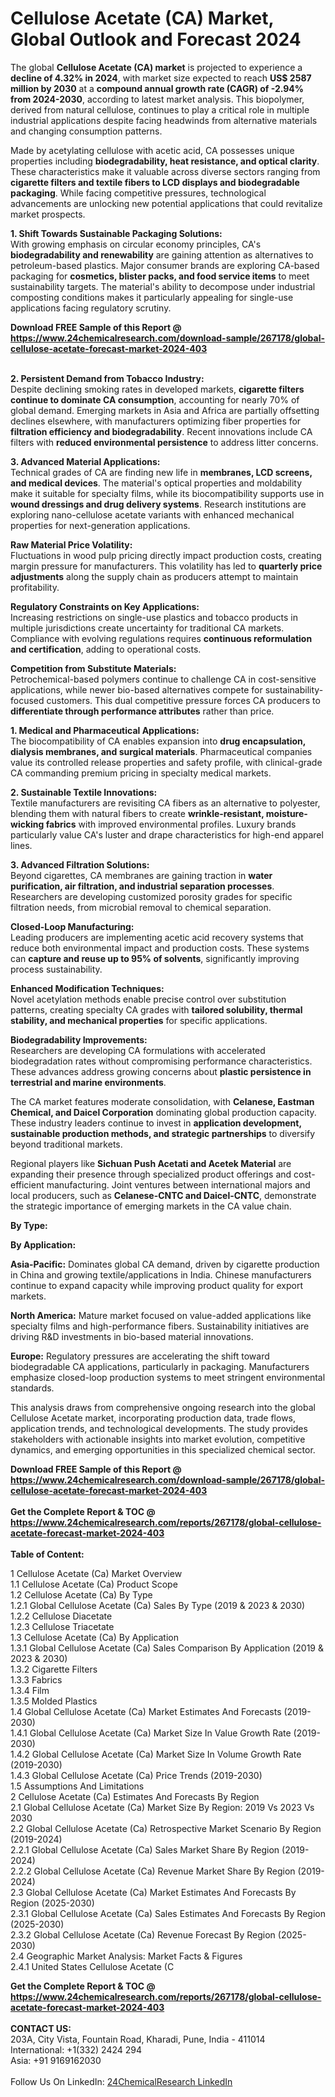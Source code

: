 <h1>Cellulose Acetate (CA) Market, Global Outlook and Forecast 2024</h1><p>The global <strong>Cellulose Acetate (CA) market</strong> is projected to experience a <strong>decline of 4.32% in 2024</strong>, with market size expected to reach <strong>US$ 2587 million by 2030</strong> at a <strong>compound annual growth rate (CAGR) of -2.94% from 2024-2030</strong>, according to latest market analysis. This biopolymer, derived from natural cellulose, continues to play a critical role in multiple industrial applications despite facing headwinds from alternative materials and changing consumption patterns.</p><p>Made by acetylating cellulose with acetic acid, CA possesses unique properties including <strong>biodegradability, heat resistance, and optical clarity</strong>. These characteristics make it valuable across diverse sectors ranging from <strong>cigarette filters and textile fibers to LCD displays and biodegradable packaging</strong>. While facing competitive pressures, technological advancements are unlocking new potential applications that could revitalize market prospects.</p><p><strong>1. Shift Towards Sustainable Packaging Solutions:</strong><br>
With growing emphasis on circular economy principles, CA's <strong>biodegradability and renewability</strong> are gaining attention as alternatives to petroleum-based plastics. Major consumer brands are exploring CA-based packaging for <strong>cosmetics, blister packs, and food service items</strong> to meet sustainability targets. The material's ability to decompose under industrial composting conditions makes it particularly appealing for single-use applications facing regulatory scrutiny.</p><div><b>Download FREE Sample of this Report @ 
            <a href="https://www.24chemicalresearch.com/download-sample/267178/global-cellulose-acetate-forecast-market-2024-403">
            https://www.24chemicalresearch.com/download-sample/267178/global-cellulose-acetate-forecast-market-2024-403</a></b></div><br><p><strong>2. Persistent Demand from Tobacco Industry:</strong><br>
Despite declining smoking rates in developed markets, <strong>cigarette filters continue to dominate CA consumption</strong>, accounting for nearly 70% of global demand. Emerging markets in Asia and Africa are partially offsetting declines elsewhere, with manufacturers optimizing fiber properties for <strong>filtration efficiency and biodegradability</strong>. Recent innovations include CA filters with <strong>reduced environmental persistence</strong> to address litter concerns.</p><p><strong>3. Advanced Material Applications:</strong><br>
Technical grades of CA are finding new life in <strong>membranes, LCD screens, and medical devices</strong>. The material's optical properties and moldability make it suitable for specialty films, while its biocompatibility supports use in <strong>wound dressings and drug delivery systems</strong>. Research institutions are exploring nano-cellulose acetate variants with enhanced mechanical properties for next-generation applications.</p><p><strong>Raw Material Price Volatility:</strong><br>
    Fluctuations in wood pulp pricing directly impact production costs, creating margin pressure for manufacturers. This volatility has led to <strong>quarterly price adjustments</strong> along the supply chain as producers attempt to maintain profitability.</p><p><strong>Regulatory Constraints on Key Applications:</strong><br>
    Increasing restrictions on single-use plastics and tobacco products in multiple jurisdictions create uncertainty for traditional CA markets. Compliance with evolving regulations requires <strong>continuous reformulation and certification</strong>, adding to operational costs.</p><p><strong>Competition from Substitute Materials:</strong><br>
    Petrochemical-based polymers continue to challenge CA in cost-sensitive applications, while newer bio-based alternatives compete for sustainability-focused customers. This dual competitive pressure forces CA producers to <strong>differentiate through performance attributes</strong> rather than price.</p><p><strong>1. Medical and Pharmaceutical Applications:</strong><br>
The biocompatibility of CA enables expansion into <strong>drug encapsulation, dialysis membranes, and surgical materials</strong>. Pharmaceutical companies value its controlled release properties and safety profile, with clinical-grade CA commanding premium pricing in specialty medical markets.</p><p><strong>2. Sustainable Textile Innovations:</strong><br>
Textile manufacturers are revisiting CA fibers as an alternative to polyester, blending them with natural fibers to create <strong>wrinkle-resistant, moisture-wicking fabrics</strong> with improved environmental profiles. Luxury brands particularly value CA's luster and drape characteristics for high-end apparel lines.</p><p><strong>3. Advanced Filtration Solutions:</strong><br>
Beyond cigarettes, CA membranes are gaining traction in <strong>water purification, air filtration, and industrial separation processes</strong>. Researchers are developing customized porosity grades for specific filtration needs, from microbial removal to chemical separation.</p><p><strong>Closed-Loop Manufacturing:</strong><br>
    Leading producers are implementing acetic acid recovery systems that reduce both environmental impact and production costs. These systems can <strong>capture and reuse up to 95% of solvents</strong>, significantly improving process sustainability.</p><p><strong>Enhanced Modification Techniques:</strong><br>
    Novel acetylation methods enable precise control over substitution patterns, creating specialty CA grades with <strong>tailored solubility, thermal stability, and mechanical properties</strong> for specific applications.</p><p><strong>Biodegradability Improvements:</strong><br>
    Researchers are developing CA formulations with accelerated biodegradation rates without compromising performance characteristics. These advances address growing concerns about <strong>plastic persistence in terrestrial and marine environments</strong>.</p><p>The CA market features moderate consolidation, with <strong>Celanese, Eastman Chemical, and Daicel Corporation</strong> dominating global production capacity. These industry leaders continue to invest in <strong>application development, sustainable production methods, and strategic partnerships</strong> to diversify beyond traditional markets.</p><p>Regional players like <strong>Sichuan Push Acetati and Acetek Material</strong> are expanding their presence through specialized product offerings and cost-efficient manufacturing. Joint ventures between international majors and local producers, such as <strong>Celanese-CNTC and Daicel-CNTC</strong>, demonstrate the strategic importance of emerging markets in the CA value chain.</p><p><strong>By Type:</strong></p><p><strong>By Application:</strong></p><p><strong>Asia-Pacific:</strong> Dominates global CA demand, driven by cigarette production in China and growing textile/applications in India. Chinese manufacturers continue to expand capacity while improving product quality for export markets.</p><p><strong>North America:</strong> Mature market focused on value-added applications like specialty films and high-performance fibers. Sustainability initiatives are driving R&amp;D investments in bio-based material innovations.</p><p><strong>Europe:</strong> Regulatory pressures are accelerating the shift toward biodegradable CA applications, particularly in packaging. Manufacturers emphasize closed-loop production systems to meet stringent environmental standards.</p><p>This analysis draws from comprehensive ongoing research into the global Cellulose Acetate market, incorporating production data, trade flows, application trends, and technological developments. The study provides stakeholders with actionable insights into market evolution, competitive dynamics, and emerging opportunities in this specialized chemical sector.</p><div><b>Download FREE Sample of this Report @ 
            <a href="https://www.24chemicalresearch.com/download-sample/267178/global-cellulose-acetate-forecast-market-2024-403">
            https://www.24chemicalresearch.com/download-sample/267178/global-cellulose-acetate-forecast-market-2024-403</a></b></div><br><div><b>Get the Complete Report & TOC @ 
            <a href="https://www.24chemicalresearch.com/reports/267178/global-cellulose-acetate-forecast-market-2024-403">
            https://www.24chemicalresearch.com/reports/267178/global-cellulose-acetate-forecast-market-2024-403</a></b></div><br>
            <b>Table of Content:</b><p>1 Cellulose Acetate (Ca) Market Overview<br />
1.1 Cellulose Acetate (Ca) Product Scope<br />
1.2 Cellulose Acetate (Ca) By Type<br />
1.2.1 Global Cellulose Acetate (Ca) Sales By Type (2019 & 2023 & 2030)<br />
1.2.2 Cellulose Diacetate<br />
1.2.3 Cellulose Triacetate<br />
1.3 Cellulose Acetate (Ca) By Application<br />
1.3.1 Global Cellulose Acetate (Ca) Sales Comparison By Application (2019 & 2023 & 2030)<br />
1.3.2 Cigarette Filters<br />
1.3.3 Fabrics<br />
1.3.4 Film<br />
1.3.5 Molded Plastics<br />
1.4 Global Cellulose Acetate (Ca) Market Estimates And Forecasts (2019-2030)<br />
1.4.1 Global Cellulose Acetate (Ca) Market Size In Value Growth Rate (2019-2030)<br />
1.4.2 Global Cellulose Acetate (Ca) Market Size In Volume Growth Rate (2019-2030)<br />
1.4.3 Global Cellulose Acetate (Ca) Price Trends (2019-2030)<br />
1.5 Assumptions And Limitations<br />
2 Cellulose Acetate (Ca) Estimates And Forecasts By Region<br />
2.1 Global Cellulose Acetate (Ca) Market Size By Region: 2019 Vs 2023 Vs 2030<br />
2.2 Global Cellulose Acetate (Ca) Retrospective Market Scenario By Region (2019-2024)<br />
2.2.1 Global Cellulose Acetate (Ca) Sales Market Share By Region (2019-2024)<br />
2.2.2 Global Cellulose Acetate (Ca) Revenue Market Share By Region (2019-2024)<br />
2.3 Global Cellulose Acetate (Ca) Market Estimates And Forecasts By Region (2025-2030)<br />
2.3.1 Global Cellulose Acetate (Ca) Sales Estimates And Forecasts By Region (2025-2030)<br />
2.3.2 Global Cellulose Acetate (Ca) Revenue Forecast By Region (2025-2030)<br />
2.4 Geographic Market Analysis: Market Facts & Figures<br />
2.4.1 United States Cellulose Acetate (C</p><div><b>Get the Complete Report & TOC @ 
            <a href="https://www.24chemicalresearch.com/reports/267178/global-cellulose-acetate-forecast-market-2024-403">
            https://www.24chemicalresearch.com/reports/267178/global-cellulose-acetate-forecast-market-2024-403</a></b></div><br><b>CONTACT US:</b><br>
            203A, City Vista, Fountain Road, Kharadi, Pune, India - 411014<br>
            International: +1(332) 2424 294<br>
            Asia: +91 9169162030 <br><br>
            Follow Us On LinkedIn: <a href="https://www.linkedin.com/company/24chemicalresearch/">24ChemicalResearch LinkedIn</a>